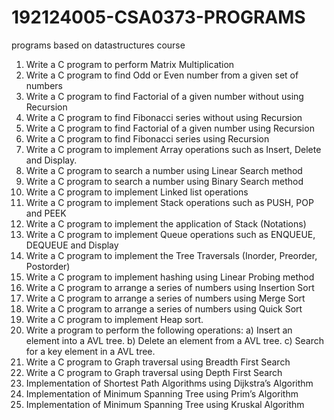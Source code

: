 # 192124005-CSA0373-PROGRAMS
programs based on datastructures course

1.	Write a C program to perform Matrix Multiplication
2.	Write a C program to find Odd or Even number from a given set of numbers
3.	Write a C program to find Factorial of a given number without using Recursion
4.	Write a C program to find Fibonacci series without using Recursion
5.	Write a C program to find Factorial of a given number using Recursion
6.	Write a C program to find Fibonacci series using Recursion
7.	Write a C program to implement Array operations such as Insert, Delete and Display.
8.	Write a C program to search a number using Linear Search method
9.	Write a C program to search a number using Binary Search method 
10.	Write a C program to implement Linked list operations
11.	Write a C program to implement Stack operations such as PUSH, POP and PEEK
12.	Write a C program to implement the application of Stack (Notations)
13.	Write a C program to implement Queue operations such as ENQUEUE, DEQUEUE and Display 
14.	Write a C program to implement the Tree Traversals (Inorder, Preorder, Postorder)
15.	Write a C program to implement hashing using Linear Probing method
16.	Write a C program to arrange a series of numbers using Insertion Sort 
17.	Write a C program to arrange a series of numbers using Merge Sort
18.	Write a C program to arrange a series of numbers using Quick Sort
19.	Write a C program to implement Heap sort.
20.	Write a program to perform the following operations:
a) Insert an element into a AVL tree.
b) Delete an element from a AVL tree.
c) Search for a key element in a AVL tree.
21.	Write a C program to Graph traversal using Breadth First Search 
22.	Write a C program to Graph traversal using Depth First Search
23.	Implementation of Shortest Path Algorithms using Dijkstra’s Algorithm
24.	Implementation of Minimum Spanning Tree using Prim’s Algorithm
25.	Implementation of Minimum Spanning Tree using Kruskal Algorithm 
